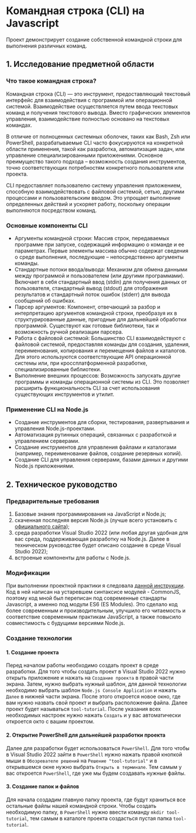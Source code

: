 # Командная строка (CLI) на Javascript #
Проект демонстрирует создание собственной командной строки для выполнения различных команд.

## 1. Исследование предметной области
### Что такое командная строка?
Командная строка (CLI) — это инструмент, предоставляющий текстовый интерфейс для взаимодействия с программой или операционной системой. Взаимодействие осуществляется путем ввода текстовых команд и получения текстового вывода. Вместо графических элементов управления, взаимодействие полностью основано на текстовых командах.

В отличие от полноценных системных оболочек, таких как Bash, Zsh или PowerShell, разрабатываемые CLI часто фокусируются на конкретной области применения, такой как разработка, автоматизация задач, или управление специализированными приложениями. Основное преимущество такого подхода – возможность создания инструментов, точно соответствующих потребностям конкретного пользователя или проекта.

CLI предоставляет пользователю систему управления приложением, способную взаимодействовать с файловой системой, сетью, другими процессами и пользовательским вводом. Это упрощает выполнение определенных действий и ускоряет работу, поскольку операции выполняются посредством команд.

### Основные компоненты CLI
* Аргументы командной строки: Массив строк, передаваемых программе при запуске, содержащий информацию о команде и ее параметрах. Первые элементы массива обычно содержат сведения о среде выполнения, последующие – непосредственно аргументы команды.
* Стандартные потоки ввода/вывода: Механизм для обмена данными между программой и пользователем (или другими программами). Включает в себя стандартный ввод (stdin) для получения данных от пользователя, стандартный вывод (stdout) для отображения результатов и стандартный поток ошибок (stderr) для вывода сообщений об ошибках.
* Парсер аргументов: Компонент, отвечающий за разбор и интерпретацию аргументов командной строки, преобразуя их в структурированные данные, пригодные для дальнейшей обработки программой. Существуют как готовые библиотеки, так и возможность ручной реализации парсера.
* Работа с файловой системой: Большинство CLI взаимодействуют с файловой системой, предоставляя команды для создания, удаления, переименования, копирования и перемещения файлов и каталогов. Для этого используются соответствующие API операционной системы или, при кроссплатформенной разработке, специализированные библиотеки.
* Выполнение внешних процессов: Возможность запускать другие программы и команды операционной системы из CLI. Это позволяет расширить функциональность CLI за счет использования существующих инструментов и утилит.

### Применение CLI на Node.js
* Создание инструментов для сборки, тестирования, развертывания и управления Node.js-проектами.
* Автоматизация рутинных операций, связанных с разработкой и управлением серверами.
* Создание инструментов для управления файлами и каталогами (например, переименование файлов, создание резервных копий).
* Создание CLI для управления серверами, базами данных и другими Node.js приложениями.

 ## 2. Техническое руководство
### Предварительные требования
1. Базовые знания программирования на JavaScript и Node.js;
2. скаченная последняя версия Node.js (лучше всего установить с [официального сайта](https://nodejs.org/en/download));
3. среда разработки Visual Studio 2022 (или любая другая удобная для вас среда, поддерживающая разработку на Node.js. Далее в техническом руководстве будет описано создание в среде Visual Studio 2022);
4. встроеные компоненты для работы с Node.js.

### Модификации
При выполнении проектной практики я следовала [данной инструкции](https://citw.dev/tutorial/create-your-own-cli-tool?p=1). Код в ней написан на устаревшем синтаксисе модулей - CommonJS, поэтому код мной был переписан под современные стандарты Javascript, а именно под модули ES6 (ES Modules). Это сделало код более современным и производительным, улучшило его читаемость и соответствие современным практикам JavaScript, а также повысило совместимость с будущими версиями Node.js.

### Создание технологии

#### 1. Создание проекта
Перед началом работы необходимо создать проект в среде разработки. Для того чтобы создать проект в Visual Studio 2022 нужно открыть приложение и нажать на ```Создание проекта``` в правой части экрана. Затем, нужно выбрать нужный шаблон, для данной технологии необходимо выбрать шаблон ```Node.js Console Application``` и нажать ```Далее``` в нижней части экрана. После этого откроется новое окно, где вам нужно назвать свой проект и выбрать расположение файла. Далее проект будет называться ```tool-tutorial```. После указания всех необходимых настроек нужно нажать ```Создать``` и у вас автоматически откроется окто с вашим проектом.

#### 2. Открытие PowerShell для дальнейшей разработки проекта
Далее для разработки будет использоваться ```PowerShell```. Для того чтобы в Visual Studio 2022 зайти в ```PowerShell``` нужно нажать правой кнопкой мыши в ```Обозревателе решений``` на ```Решение "tool-tutorial"``` и в открывшемся окне нужно выбрать ```Открыть в терминале```. Тем самым у вас откроется ```PowerShell```, где уже мы будем создавать нужные файлы.

#### 3. Создание папок и файлов
Для начала создадим главную папку проекта, где будут храниться все остальные файлы нашей командной строки. Чтобы создать необходимую папку, в ```PowerShell``` нужно ввести команду ```mkdir tool-tutorial```, тем самым в каталоге проекта создасться пустая папка ```tool-tutorial```. 




























 
